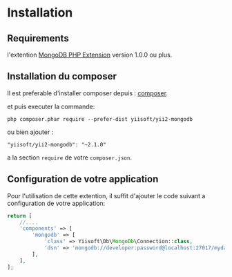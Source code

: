 Installation
============

## Requirements

l'extention  [MongoDB PHP Extension](https://us1.php.net/manual/en/set.mongodb.php) version 1.0.0 ou plus.

## Installation du composer

Il est preferable d'installer composer depuis :  [composer](https://getcomposer.org/download/).

et puis executer la commande:

```
php composer.phar require --prefer-dist yiisoft/yii2-mongodb
```

ou bien ajouter :

```
"yiisoft/yii2-mongodb": "~2.1.0"
```

a la section `require` de votre `composer.json`.

## Configuration de votre application

Pour l'utilisation de cette extention, il suffit d'ajouter le code suivant a configuration de votre application:

```php
return [
    //....
    'components' => [
        'mongodb' => [
            'class' => Yiisoft\Db\MongoDb\Connection::class,
            'dsn' => 'mongodb://developer:password@localhost:27017/mydatabase',
        ],
    ],
];
```
